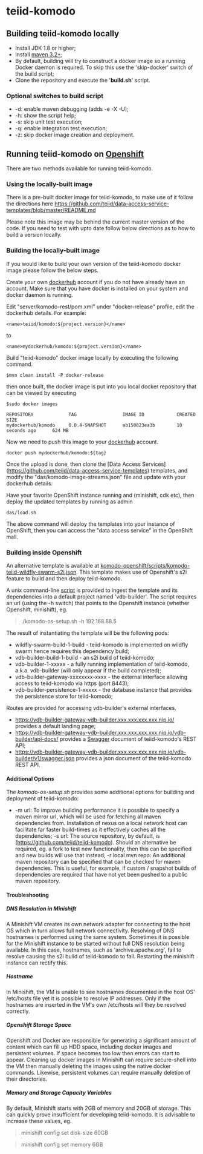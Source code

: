 teiid-komodo
============

## Building teiid-komodo locally
- Install JDK 1.8 or higher;
- Install [maven 3.2+](http://maven.apache.org/download.html);
- By default, building will try to construct a docker image so a running Docker daemon is required. To skip this use the 'skip-docker' switch of the build script;
- Clone the repository and execute the '**build.sh**' script.

### Optional switches to build script
* -d: enable maven debugging (adds -e -X -U);
* -h: show the script help;
* -s: skip unit test execution;
* -q: enable integration test execution;
* -z: skip docker image creation and deployment.

## Running teiid-komodo on [Openshift](https://www.openshift.org)

There are two methods available for running teiid-komodo.

### Using the locally-built image
There is a pre-built docker image for teiid-komodo, to make use of it follow the directions here https://github.com/teiid/data-access-service-templates/blob/master/README.md

Please note this image may be behind the current master version of the code. If you need to test with upto date follow below directions as to how to build a version locally.

### Building the locally-built image

If you would like to build your own version of the teiid-komodo docker image please follow the below steps.

Create your own [dockerhub](https://hub.docker.com/) account if you do not have already have an account. Make sure that you have docker is installed on your system and docker daemon is running.

Edit "server/komodo-rest/pom.xml" under "docker-release" profile, edit the dockerhub details. For example:

```
<name>teiid/komodo:${project.version}</name>

```
to

```
<name>mydockerhub/komodo:${project.version}</name>

```

Build "teiid-komodo" docker image locally by executing the following command. 

```
$mvn clean install -P docker-release
```

then once built, the docker image is put into you local docker repository that can be viewed by executing

```
$sudo docker images

REPOSITORY             TAG                 IMAGE ID            CREATED             SIZE
mydockerhub/komodo     0.0.4-SNAPSHOT      ab150823ea3b        10 seconds ago      624 MB

```
Now we need to push this image to your [dockerhub](https://hub.docker.com/) account. 

```
docker push mydockerhub/komodo:${tag}
```

Once the upload is done, then clone the [Data Access Services] (https://github.com/teiid/data-access-service-templates) templates, and modify the "das/komodo-image-streams.json" file and update with your dockerhub details.

Have your favorite OpenShift instance running and (minishift, cdk etc), then deploy the updated templates by running as admin

```
das/load.sh
```

The above command will deploy the templates into your instance of OpenShift, then you can access the "data access service" in the OpenShift mall.


### Building inside Openshift
An alternative template is available at [komodo-openshift/scripts/komodo-teiid-wildfly-swarm-s2i.json](https://github.com/teiid/teiid-komodo/blob/master/komodo-openshift/scripts/komodo-teiid-wildfly-swarm-s2i.json). This template makes use of Openshift's s2i feature to build and then deploy teiid-komodo.

A unix command-line [script](https://github.com/teiid/teiid-komodo/blob/master/komodo-openshift/scripts/komodo-os-setup.sh) is provided to ingest the template and its dependencies into a default project named 'vdb-builder'. The script requires an url (using the -h switch) that points to the Openshift instance (whether Openshift, minishift), eg.

> ./komodo-os-setup.sh -h 192.168.88.5

The result of instantiating the template will be the following pods:

* wildfly-swarm-build-1-build - teiid-komodo is implemented on wildfly swarm hence requires this dependency build;
* vdb-builder-build-1-build - an s2i build of teiid-komodo;
* vdb-builder-1-xxxxx - a fully running implementation of teiid-komodo, a.k.a. vdb-builder (will only appear if the build completed);
* vdb-builder-gateway-xxxxxxxx-xxxx - the external interface allowing access to teiid-komodo via https (port 8443);
* vdb-builder-persistence-1-xxxxx - the database instance that provides the persistence store for teiid-komodo;

Routes are provided for accessing vdb-builder's external interfaces.

* https://vdb-builder-gateway-vdb-builder.xxx.xxx.xxx.xxx.nip.io/ provides a default landing page;
* https://vdb-builder-gateway-vdb-builder.xxx.xxx.xxx.xxx.nip.io/vdb-builder/api-docs/ provides a [Swagger](https://swagger.io/) document of teiid-komodo's REST API;
* https://vdb-builder-gateway-vdb-builder.xxx.xxx.xxx.xxx.nip.io/vdb-builder/v1/swagger.json provides a json document of the teiid-komodo REST API.

#### Additional Options
The *komodo-os-setup.sh* provides some additional options for building and deployment of teiid-komodo:
* -m url: To improve building performance it is possible to specify a maven mirror url, which will be used for fetching all maven dependencies from. Installation of nexus on a local network host can facilitate far faster build-times as it effectively caches all the dependencies;
-s url: The source repository, by default, is (https://github.com/teiid/teiid-komodo). Should an alternative be required, eg. a fork to test new functionality, then this can be specified and new builds will use that instead;
-r local mvn repo: An additional maven repository can be specified that can be checked for maven dependencies. This is useful, for example, if custom / snapshot builds of dependencies are required that have not yet been pushed to a public maven repository.

#### Troubleshooting

##### DNS Resolution in Minishift
A Minishift VM creates its own network adapter for connecting to the host OS which in turn allows full network connectivity. Resolving of DNS hostnames is performed using the same system. Sometimes it is possible for the Minishift instance to be started without full DNS resolution being available. In this case, hostnames, such as 'archive.apache.org', fail to resolve causing the s2i build of teiid-komodo to fail. Restarting the minishift instance can rectify this.

##### Hostname 
In Minishift, the VM is unable to see hostnames documented in the host OS' /etc/hosts file yet it is possible to resolve IP addresses. Only if the hostnames are inserted in the VM's own /etc/hosts will they be resolved correctly.

##### Openshift Storage Space
Openshift and Docker are responsible for generating a significant amount of content which can fill up HDD space, including docker images and persistent volumes. If space becomes too low then errors can start to appear. Cleaning up docker images in Minishift can require secure-shell into the VM then manually deleting the images using the native docker commands. Likewise, persistent volumes can require manually deletion of their directories.

##### Memory and Storage Capacity Variables
By default, Minishift starts with 2GB of memory and 20GB of storage. This can quickly prove insufficient for developing teiid-komodo. It is advisable to increase these values, eg.

> minishift config set disk-size 60GB

> minishift config set memory 6GB
